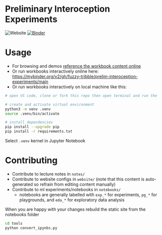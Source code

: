 # Preliminary Interoception Experiments

![Website](https://img.shields.io/badge/launch-website-yellow)
[![Binder](https://mybinder.org/badge_logo.svg)](https://mybinder.org/v2/gh/fuzzy-tribble/prelim-interoception-experiments/main)

# Usage
- For browsing and demos [reference the workbook content online](https://fuzzy-tribble.github.io/prelim-interoception-experiments)
- Or run workbooks interactively online here: https://mybinder.org/v2/gh/fuzzy-tribble/prelim-interoception-experiments/main
- Or run workbooks interactively on local machine like this:

```bash
# open VS code, clone or fork this repo then open terminal and run the following commands to create a virtual environment and install dependencies then you can run the notebooks locally

# create and activate virtual environment
python3 -m venv .venv
source .venv/bin/activate

# install dependencies
pip install --upgrade pip
pip install -r requirements.txt
```

Select `.venv` kernel in Jupyter Notebook

# Contributing

- Contribute to lecture notes in `notes/`
- Contribute to website configs in `website/` (note that this content is auto-generated so refrain from editing content manually)
- Contribute to ml experiments/notebooks in `notebooks/`
    + notebooks are generally labelled with `exp_*` for experiments, `pg_*` for playgrounds, and `eda_*` for exploratory data analysis

When you are happy with your changes rebuild the static site from the notebooks folder

```bash
cd tools
python convert_ipynbs.py
```